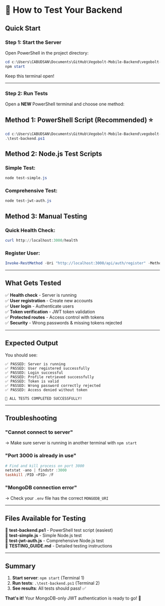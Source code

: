# 🧪 How to Test Your Backend

## Quick Start

### Step 1: Start the Server
Open PowerShell in the project directory:
```powershell
cd c:\Users\CABUDSAN\Documents\GitHub\Vegobolt-Mobile-Backend\vegobolt-backend
npm start
```

Keep this terminal open!

---

### Step 2: Run Tests

Open a **NEW** PowerShell terminal and choose one method:

## Method 1: PowerShell Script (Recommended) ⭐
```powershell
cd c:\Users\CABUDSAN\Documents\GitHub\Vegobolt-Mobile-Backend\vegobolt-backend
.\test-backend.ps1
```

## Method 2: Node.js Test Scripts

### Simple Test:
```powershell
node test-simple.js
```

### Comprehensive Test:
```powershell
node test-jwt-auth.js
```

## Method 3: Manual Testing

### Quick Health Check:
```powershell
curl http://localhost:3000/health
```

### Register User:
```powershell
Invoke-RestMethod -Uri "http://localhost:3000/api/auth/register" -Method Post -Body (@{email="test@test.com";password="test123456";displayName="Test User"} | ConvertTo-Json) -ContentType "application/json"
```

---

## What Gets Tested

✅ **Health check** - Server is running  
✅ **User registration** - Create new accounts  
✅ **User login** - Authenticate users  
✅ **Token verification** - JWT token validation  
✅ **Protected routes** - Access control with tokens  
✅ **Security** - Wrong passwords & missing tokens rejected  

---

## Expected Output

You should see:
```
✅ PASSED: Server is running
✅ PASSED: User registered successfully
✅ PASSED: Login successful
✅ PASSED: Profile retrieved successfully
✅ PASSED: Token is valid
✅ PASSED: Wrong password correctly rejected
✅ PASSED: Access denied without token

🎉 ALL TESTS COMPLETED SUCCESSFULLY!
```

---

## Troubleshooting

### "Cannot connect to server"
→ Make sure server is running in another terminal with `npm start`

### "Port 3000 is already in use"
```powershell
# Find and kill process on port 3000
netstat -ano | findstr :3000
taskkill /PID <PID> /F
```

### "MongoDB connection error"
→ Check your `.env` file has the correct `MONGODB_URI`

---

## Files Available for Testing

📄 **test-backend.ps1** - PowerShell test script (easiest)  
📄 **test-simple.js** - Simple Node.js test  
📄 **test-jwt-auth.js** - Comprehensive Node.js test  
📄 **TESTING_GUIDE.md** - Detailed testing instructions  

---

## Summary

1. **Start server**: `npm start` (Terminal 1)
2. **Run tests**: `.\test-backend.ps1` (Terminal 2)
3. **See results**: All tests should pass! ✅

**That's it!** Your MongoDB-only JWT authentication is ready to go! 🚀
